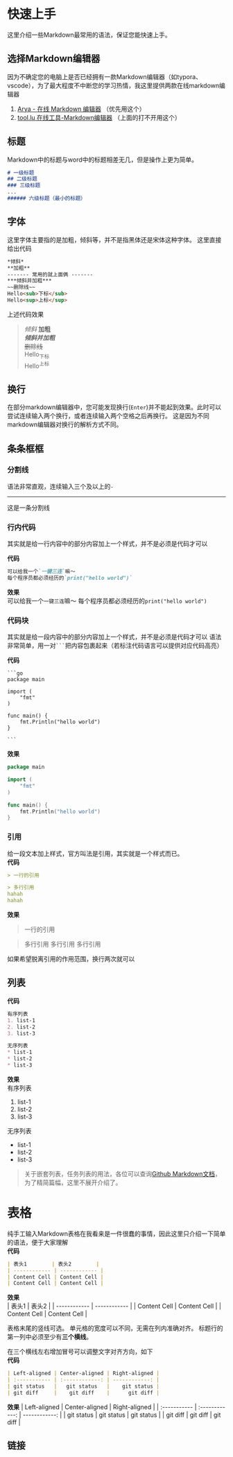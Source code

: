 # 快速上手
这里介绍一些Markdown最常用的语法，保证您能快速上手。
## 选择Markdown编辑器
因为不确定您的电脑上是否已经拥有一款Markdown编辑器（如typora、vscode），为了最大程度不中断您的学习热情，我这里提供两款在线markdown编辑器
1. [Arya - 在线 Markdown 编辑器](https://markdown.lovejade.cn/) （优先用这个）
2. [tool.lu 在线工具-Markdown编辑器](https://tool.lu/markdown/#) （上面的打不开用这个）


## 标题
Markdown中的标题与word中的标题相差无几，但是操作上更为简单。
```markdown
# 一级标题
## 二级标题
### 三级标题
...
###### 六级标题（最小的标题）
```
## 字体
这里字体主要指的是加粗，倾斜等，并不是指黑体还是宋体这种字体。
这里直接给出代码
```markdown
*倾斜*
**加粗**
------- 常用的就上面俩 -------
***倾斜并加粗***
~~删除线~~
Hello<sub>下标</sub>
Hello<sup>上标</sup>
```
上述代码效果
> *倾斜*
**加粗**  
***倾斜并加粗***<br>
~~删除线~~<br>
Hello<sub>下标</sub><br>
Hello<sup>上标</sup>
## 换行
在部分markdown编辑器中，您可能发现换行(`Enter`)并不能起到效果。此时可以尝试连续输入两个换行，或者连续输入两个空格之后再换行。
这是因为不同markdown编辑器对换行的解析方式不同。

## 条条框框
### 分割线
语法非常直观，连续输入三个及以上的`-`

---
这是一条分割线

### 行内代码
其实就是给一行内容中的部分内容加上一个样式，并不是必须是代码才可以

**代码**
```markdown
可以给我一个`一键三连`嘛～
每个程序员都必须经历的`print("hello world")`
```
**效果**  
可以给我一个`一键三连`嘛～
每个程序员都必须经历的`print("hello world")`
### 代码块
其实就是给一段内容中的部分内容加上一个样式，并不是必须是代码才可以
语法非常简单，用一对` ``` `把内容包裹起来（若标注代码语言可以提供对应代码高亮）

**代码**
````
```go
package main

import (
	"fmt"
)

func main() {
	fmt.Println("hello world")
}

```
````
**效果**
```go
package main

import (
	"fmt"
)

func main() {
	fmt.Println("hello world")
}

```

### 引用
给一段文本加上样式，官方叫法是引用，其实就是一个样式而已。  
**代码**
```markdown
> 一行的引用

> 多行引用
hahah
hahah
```
**效果**  
> 一行的引用

> 多行引用
多行引用
多行引用

如果希望脱离引用的作用范围，换行两次就可以

## 列表
**代码**
```markdown
有序列表
1. list-1
2. list-2
3. list-3

无序列表
* list-1
* list-2
* list-3
```
**效果**  
有序列表
1. list-1
2. list-2
3. list-3

无序列表
* list-1
* list-2
* list-3

> 关于嵌套列表，任务列表的用法，各位可以查询[Github Markdown文档](https://docs.github.com/cn/get-started/writing-on-github/getting-started-with-writing-and-formatting-on-github/basic-writing-and-formatting-syntax#nested-lists)，为了精简篇幅，这里不展开介绍了。

# 表格
纯手工输入Markdown表格在我看来是一件很蠢的事情，因此这里只介绍一下简单的语法，便于大家理解  
**代码**
```markdown
| 表头1        | 表头2        |
| ------------ | ------------ |
| Content Cell | Content Cell |
| Content Cell | Content Cell |
```
**效果**  
| 表头1        | 表头2        |
| ------------ | ------------ |
| Content Cell | Content Cell |
| Content Cell | Content Cell |

表格末尾的竖线可选。
单元格的宽度可以不同，无需在列内准确对齐。 标题行的第一列中必须至少有**三个横线**。

在三个横线左右增加冒号可以调整文字对齐方向，如下  
**代码**
```markdown
| Left-aligned | Center-aligned | Right-aligned |
| :----------- | :------------: | ------------: |
| git status   |   git status   |    git status |
| git diff     |    git diff    |      git diff |
```
**效果**
| Left-aligned | Center-aligned | Right-aligned |
| :----------- | :------------: | ------------: |
| git status   |   git status   |    git status |
| git diff     |    git diff    |      git diff |

## 链接
